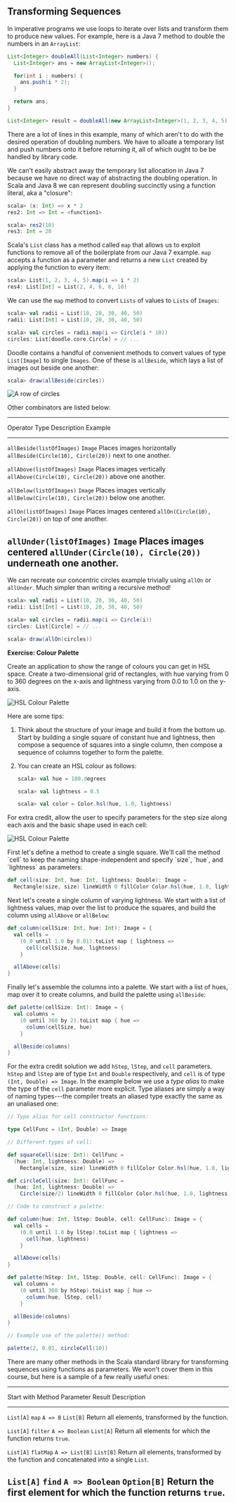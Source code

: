 ## Transforming Sequences

In imperative programs we use loops to iterate over lists
and transform them to produce new values.
For example, here is a Java 7 method
to double the numbers in an `ArrayList`:

~~~ java
List<Integer> doubleAll(List<Integer> numbers) {
  List<Integer> ans = new ArrayList<Integer>();

  for(int i : numbers) {
    ans.push(i * 2);
  }

  return ans;
}

List<Integer> result = doubleAll(new ArrayList<Integer>(1, 2, 3, 4, 5));
~~~

There are a lot of lines in this example, many of which
aren't to do with the desired operation of doubling numbers.
We have to alloate a temporary list and push numbers onto it
before returning it, all of which ought to be be handled by library code.

We can't easily abstract away the temporary list allocation in Java 7
because we have no direct way of abstracting the doubling operation.
In Scala and Java 8 we can represent doubling succinctly
using a function literal, aka a "closure":

~~~ scala
scala> (x: Int) => x * 2
res2: Int => Int = <function1>

scala> res2(10)
res3: Int = 20
~~~

Scala's `List` class has a method called `map` that allows us to
exploit functions to remove all of the boilerplate from our Java 7 example.
`map` accepts a function as a parameter and returns a new `List`
created by applying the function to every item:

~~~ scala
scala> List(1, 2, 3, 4, 5).map(i => i * 2)
res4: List[Int] = List(2, 4, 6, 8, 10)
~~~

We can use the `map` method to convert `Lists` of values
to `Lists` of `Images`:

~~~ scala
scala> val radii = List(10, 20, 30, 40, 50)
radii: List[Int] = List(10, 20, 30, 40, 50)

scala> val circles = radii.map(i => Circle(i * 10))
circles: List[doodle.core.Circle] = // ...
~~~

Doodle contains a handful of convenient methods to convert
values of type `List[Image]` to single `Images`.
One of these is `allBeside`,
which lays a list of images out beside one another:

~~~ scala
scala> draw(allBeside(circles))
~~~

![A row of circles](src/pages/collections/circles.png)

Other combinators are listed below:

------------------------------------------------------------------------------------------------
Operator                  Type    Description                Example
------------------------- ------- -------------------------- -----------------------------------
`allBeside(listOfImages)` `Image` Places images horizontally `allBeside(Circle(10), Circle(20))`
                                  next to one another.

`allAbove(listOfImages)`  `Image` Places images vertically   `allAbove(Circle(10), Circle(20))`
                                  above one another.

`allBelow(listOfImages)`  `Image` Places images vertically   `allBelow(Circle(10), Circle(20))`
                                  below one another.

`allOn(listOfImages)`     `Image` Places images centered     `allOn(Circle(10), Circle(20))`
                                  on top of one another.

`allUnder(listOfImages)`  `Image` Places images centered     `allUnder(Circle(10), Circle(20))`
                                  underneath one another.
-----------------------------------------------------------------------------------------------

We can recreate our concentric circles example trivially
using `allOn` or `allUnder`.
Much simpler than writing a recursive method!

~~~ scala
scala> val radii = List(10, 20, 30, 40, 50)
radii: List[Int] = List(10, 20, 30, 40, 50)

scala> val circles = radii.map(i => Circle(i))
circles: List[Circle] = // ...

scala> draw(allOn(circles))
~~~

**Exercise: Colour Palette**

Create an application to show the range of colours you can get in HSL space.
Create a two-dimensional grid of rectangles,
with hue varying from 0 to 360 degrees on the x-axis and
lightness varying from 0.0 to 1.0 on the y-axis.

![HSL Colour Palette](src/pages/collections/colour-palette-squares.png)

Here are some tips:

 1. Think about the structure of your image
    and build it from the bottom up.
    Start by building a single square of constant hue and lightness,
    then compose a sequence of squares into a single column,
    then compose a sequence of columns together to form the palette.

 2. You can create an HSL colour as follows:

    ~~~ scala
    scala> val hue = 180.degrees

    scala> val lightness = 0.5

    scala> val color = Color.hsl(hue, 1.0, lightness)
    ~~~

For extra credit, allow the user to specify parameters for
the step size along each axis and the basic shape used in each cell:

![HSL Colour Palette](src/pages/collections/colour-palette-circles.png)

<div class="solution">
First let's define a method to create a single square.
We'll call the method `cell` to keep the naming shape-independent
and specify `size`, `hue`, and `lightness` as parameters:

~~~ scala
def cell(size: Int, hue: Int, lightness: Double): Image =
  Rectangle(size, size) lineWidth 0 fillColor Color.hsl(hue, 1.0, lightness)
~~~

Next let's create a single column of varying lightness.
We start with a list of lightness values,
map over the list to produce the squares,
and build the column using `allAbove` or `allBelow`:

~~~ scala
def column(cellSize: Int, hue: Int): Image = {
  val cells =
    (0.0 until 1.0 by 0.01).toList map { lightness =>
      cell(cellSize, hue, lightness)
    }

  allAbove(cells)
}
~~~

Finally let's assemble the columns into a palette.
We start with a list of hues, map over it to create columns,
and build the palette using `allBeside`:

~~~ scala
def palette(cellSize: Int): Image = {
  val columns =
    (0 until 360 by 2).toList map { hue =>
      column(cellSize, hue)
    }

  allBeside(columns)
}
~~~

For the extra credit solution
we add `hStep`, `lStep`, and `cell` parameters.
`hStep` and `lStep` are of type `Int` and `Double` respectively,
and `cell` is of type `(Int, Double) => Image`.
In the example below we use a *type alias*
to make the type of the `cell` parameter more explicit.
Type aliases are simply a way of naming types---the compiler
treats an aliased type exactly the same as an unaliased one:

~~~ scala
// Type alias for cell constructor functions:

type CellFunc = (Int, Double) => Image

// Different types of cell:

def squareCell(size: Int): CellFunc =
  (hue: Int, lightness: Double) =>
    Rectangle(size, size) lineWidth 0 fillColor Color.hsl(hue, 1.0, lightness)

def circleCell(size: Int): CellFunc =
  (hue: Int, lightness: Double) =>
    Circle(size/2) lineWidth 0 fillColor Color.hsl(hue, 1.0, lightness)

// Code to construct a palette:

def column(hue: Int, lStep: Double, cell: CellFunc): Image = {
  val cells =
    (0.0 until 1.0 by lStep).toList map { lightness =>
      cell(hue, lightness)
    }

  allAbove(cells)
}

def palette(hStep: Int, lStep: Double, cell: CellFunc): Image = {
  val columns =
    (0 until 360 by hStep).toList map { hue =>
      column(hue, lStep, cell)
    }

  allBeside(columns)
}

// Example use of the palette() method:

palette(2, 0.01, circleCell(10))
~~~
</div>

There are many other methods in the Scala standard library
for transforming sequences using functions as parameters.
We won't cover them in this course,
but here is a sample of a few really useful ones:

----------------------------------------------------------------------------------
Start with Method    Parameter      Result      Description
---------- --------- -------------- ----------- ----------------------------------
`List[A]`  `map`     `A => B`       `List[B]`   Return all elements,
                                                transformed by the function.

`List[A]`  `filter`  `A => Boolean` `List[A]`   Return all elements for which the
                                                function returns `true`.

`List[A]`  `flatMap` `A => List[B]` `List[B]`   Return all elements,
                                                transformed by the function and
                                                concatenated into a single `List`.

`List[A]`  `find`    `A => Boolean` `Option[B]` Return the first element for which
                                                the function returns `true`.
----------------------------------------------------------------------------------
